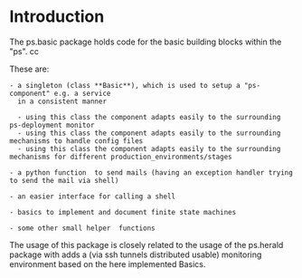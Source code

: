 # Introduction

The ps.basic package holds code for the basic building blocks within the "ps".
cc

These are:

    - a singleton (class **Basic**), which is used to setup a "ps-component" e.g. a service
      in a consistent manner

      - using this class the component adapts easily to the surrounding ps-deployment monitor
      - using this class the component adapts easily to the surrounding mechanisms to handle config files
      - using this class the component adapts easily to the surrounding mechanisms for different production_environments/stages

    - a python function  to send mails (having an exception handler trying to send the mail via shell)

    - an easier interface for calling a shell

    - basics to implement and document finite state machines

    - some other small helper  functions


The usage of this package is closely related to the usage of the ps.herald package with adds a (via ssh tunnels distributed usable)
monitoring environment based on the here implemented Basics.

